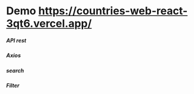 # Demo  https://countries-web-react-3qt6.vercel.app/
 
##### API rest
##### Axios
##### search
##### Filter
